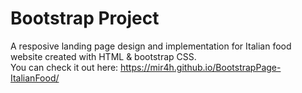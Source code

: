 # Bootstrap Project
A resposive landing page design and implementation for Italian food website created with HTML & bootstrap CSS. <br>
You can check it out here: https://mir4h.github.io/BootstrapPage-ItalianFood/ 
